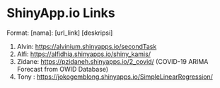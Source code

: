 # ShinyApp.io Links
Format: [nama]: [url_link] [deskripsi]
1. Alvin: https://alvinium.shinyapps.io/secondTask
2. Alfi: https://alfidhia.shinyapps.io/shiny_kamis/
3. Zidane: https://pzidaneh.shinyapps.io/2_covid/ (COVID-19 ARIMA Forecast from OWID Database)
4. Tony : https://jokogemblong.shinyapps.io/SimpleLinearRegression/
